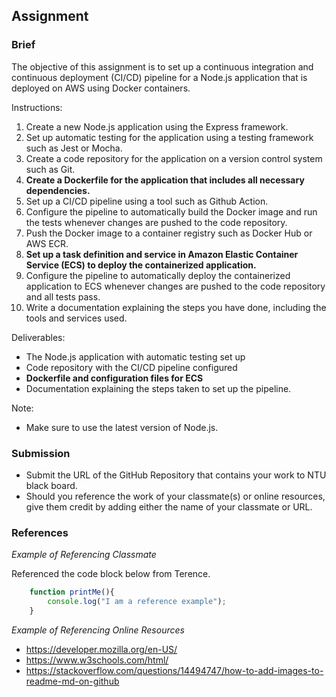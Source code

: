 ## Assignment

### Brief

The objective of this assignment is to set up a continuous integration and continuous deployment (CI/CD) pipeline for a Node.js application that is deployed on AWS using Docker containers.

Instructions:

1. Create a new Node.js application using the Express framework.
2. Set up automatic testing for the application using a testing framework such as Jest or Mocha.
3. Create a code repository for the application on a version control system such as Git.
4. **Create a Dockerfile for the application that includes all necessary dependencies.**
5. Set up a CI/CD pipeline using a tool such as Github Action.
6. Configure the pipeline to automatically build the Docker image and run the tests whenever changes are pushed to the code repository.
7. Push the Docker image to a container registry such as Docker Hub or AWS ECR.
8. **Set up a task definition and service in Amazon Elastic Container Service (ECS) to deploy the containerized application.**
9. Configure the pipeline to automatically deploy the containerized application to ECS whenever changes are pushed to the code repository and all tests pass.
10. Write a documentation explaining the steps you have done, including the tools and services used.


Deliverables:

- The Node.js application with automatic testing set up
- Code repository with the CI/CD pipeline configured
- **Dockerfile and configuration files for ECS**
- Documentation explaining the steps taken to set up the pipeline.


Note:

- Make sure to use the latest version of Node.js.



### Submission 

- Submit the URL of the GitHub Repository that contains your work to NTU black board.
- Should you reference the work of your classmate(s) or online resources, give them credit by adding either the name of your classmate or URL. 

### References

_Example of Referencing Classmate_

Referenced the code block below from Terence.
```js
    function printMe(){
        console.log("I am a reference example");
    }
```

_Example of Referencing Online Resources_

- https://developer.mozilla.org/en-US/
- https://www.w3schools.com/html/
- https://stackoverflow.com/questions/14494747/how-to-add-images-to-readme-md-on-github

